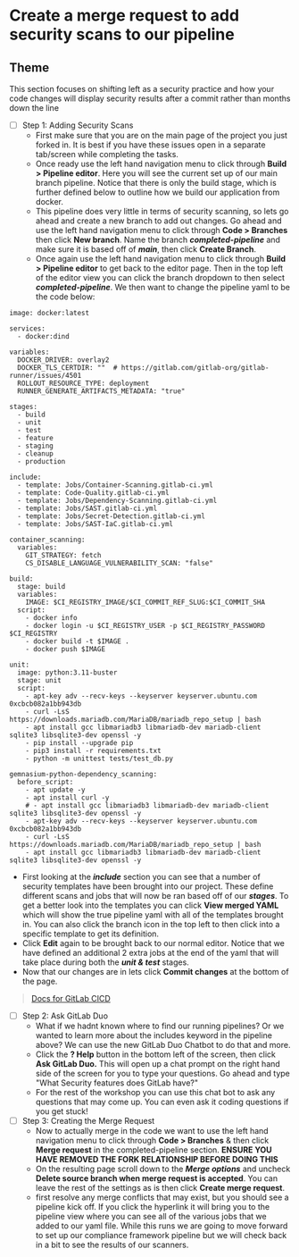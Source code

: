 # Create a merge request to add security scans to our pipeline

## Theme

This section focuses on shifting left as a security practice and how your code changes will display security results after a commit rather than months down the line

* [ ] Step 1: Adding Security Scans
  * First make sure that you are on the main page of the project you just forked in. It is best if you have these issues open in a separate tab/screen while completing the tasks.
  * Once ready use the left hand navigation menu to click through **Build \> Pipeline editor**. Here you will see the current set up of our main branch pipeline. Notice that there is only the build stage, which is further defined below to outline how we build our application from docker.
  * This pipeline does very little in terms of security scanning, so lets go ahead and create a new branch to add out changes. Go ahead and use the left hand navigation menu to click through **Code \> Branches** then click **New branch**. Name the branch **_completed-pipeline_** and make sure it is based off of **_main_**, then click **Create Branch**.
  * Once again use the left hand navigation menu to click through **Build \> Pipeline editor** to get back to the editor page. Then in the top left of the editor view you can click the branch dropdown to then select **_completed-pipeline_**. We then want to change the pipeline yaml to be the code below:

```plaintext
image: docker:latest

services:
  - docker:dind

variables:
  DOCKER_DRIVER: overlay2
  DOCKER_TLS_CERTDIR: ""  # https://gitlab.com/gitlab-org/gitlab-runner/issues/4501
  ROLLOUT_RESOURCE_TYPE: deployment
  RUNNER_GENERATE_ARTIFACTS_METADATA: "true"

stages:
  - build
  - unit
  - test
  - feature
  - staging
  - cleanup
  - production

include:
  - template: Jobs/Container-Scanning.gitlab-ci.yml
  - template: Code-Quality.gitlab-ci.yml
  - template: Jobs/Dependency-Scanning.gitlab-ci.yml
  - template: Jobs/SAST.gitlab-ci.yml
  - template: Jobs/Secret-Detection.gitlab-ci.yml
  - template: Jobs/SAST-IaC.gitlab-ci.yml

container_scanning:
  variables:
    GIT_STRATEGY: fetch
    CS_DISABLE_LANGUAGE_VULNERABILITY_SCAN: "false"

build:
  stage: build
  variables:
    IMAGE: $CI_REGISTRY_IMAGE/$CI_COMMIT_REF_SLUG:$CI_COMMIT_SHA
  script:
    - docker info
    - docker login -u $CI_REGISTRY_USER -p $CI_REGISTRY_PASSWORD $CI_REGISTRY
    - docker build -t $IMAGE .
    - docker push $IMAGE

unit:
  image: python:3.11-buster
  stage: unit
  script:
    - apt-key adv --recv-keys --keyserver keyserver.ubuntu.com 0xcbcb082a1bb943db
    - curl -LsS https://downloads.mariadb.com/MariaDB/mariadb_repo_setup | bash
    - apt install gcc libmariadb3 libmariadb-dev mariadb-client sqlite3 libsqlite3-dev openssl -y
    - pip install --upgrade pip
    - pip3 install -r requirements.txt
    - python -m unittest tests/test_db.py

gemnasium-python-dependency_scanning:
  before_script:
    - apt update -y
    - apt install curl -y
    # - apt install gcc libmariadb3 libmariadb-dev mariadb-client sqlite3 libsqlite3-dev openssl -y
    - apt-key adv --recv-keys --keyserver keyserver.ubuntu.com 0xcbcb082a1bb943db
    - curl -LsS https://downloads.mariadb.com/MariaDB/mariadb_repo_setup | bash
    - apt install gcc libmariadb3 libmariadb-dev mariadb-client sqlite3 libsqlite3-dev openssl -y
```

* First looking at the **_include_** section you can see that a number of security templates have been brought into our project. These define different scans and jobs that will now be ran based off of our **_stages_**. To get a better look into the templates you can click **View merged YAML** which will show the true pipeline yaml with all of the templates brought in. You can also click the branch icon in the top left to then click into a specific template to get its definition.
* Click **Edit** again to be brought back to our normal editor. Notice that we have defined an additional 2 extra jobs at the end of the yaml that will take place during both the **_unit & test_** stages.
* Now that our changes are in lets click **Commit changes** at the bottom of the page.

> [Docs for GitLab CICD](https://docs.gitlab.com/ee/ci/)

* [ ] Step 2: Ask GitLab Duo
  * What if we hadnt known where to find our running pipelines? Or we wanted to learn more about the includes keyword in the pipeline above? We can use the new GitLab Duo Chatbot to do that and more.
  * Click the **? Help** button in the bottom left of the screen, then click **Ask GitLab Duo.** This will open up a chat prompt on the right hand side of the screen for you to type your questions. Go ahead and type "What Security features does GitLab have?"
  * For the rest of the workshop you can use this chat bot to ask any questions that may come up. You can even ask it coding questions if you get stuck!
* [ ] Step 3: Creating the Merge Request
  * Now to actually merge in the code we want to use the left hand navigation menu to click through **Code \> Branches** & then click **Merge request** in the completed-pipeline section. **ENSURE YOU HAVE REMOVED THE FORK RELATIONSHIP BEFORE DOING THIS**
  * On the resulting page scroll down to the **_Merge options_** and uncheck **Delete source branch when merge request is accepted**. You can leave the rest of the settings as is then click **Create merge request**.
  * first resolve any merge conflicts that may exist, but you should see a pipeline kick off. If you click the hyperlink it will bring you to the pipeline view where you can see all of the various jobs that we added to our yaml file. While this runs we are going to move forward to set up our compliance framework pipeline but we will check back in a bit to see the results of our scanners.